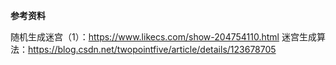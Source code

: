 
**参考资料**

随机生成迷宫（1）：https://www.likecs.com/show-204754110.html
迷宫生成算法：https://blog.csdn.net/twopointfive/article/details/123678705
